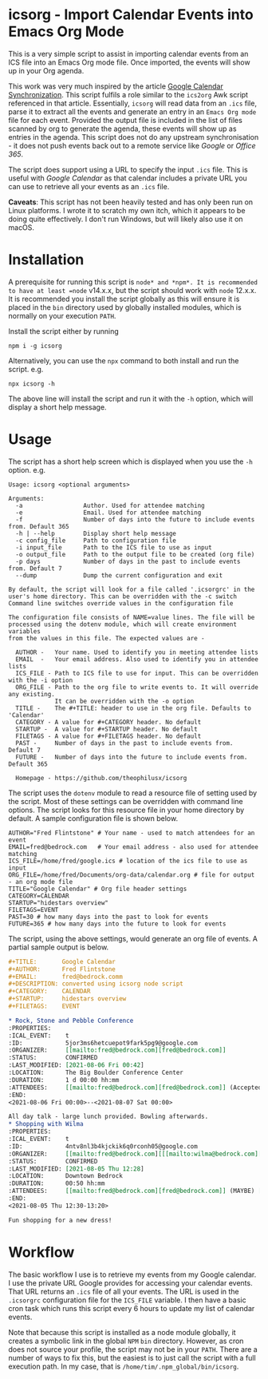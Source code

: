 
# icsorg - Import Calendar Events into Emacs Org Mode

This is a very simple script to assist in importing calendar events from an ICS file into an Emacs Org mode file. Once imported, the events will show up in your Org agenda.

This work was very much inspired by the article [Google Calendar Synchronization](https://orgmode.org/worg/org-tutorials/org-google-sync.html). This script fulfils a role similar to the `ics2org` Awk script referenced in that article. Essentially, `icsorg` will read data from an `.ics` file, parse it to extract all the events and generate an entry in an `Emacs Org mode` file for each event. Provided the output file is included in the list of files scanned by org to generate the agenda, these events will show up as entries in the agenda. This script does not do any upstream synchronisation - it does not push events back out to a remote service like *Google* or *Office 365*.

The script does support using a URL to specify the input `.ics` file. This is useful with *Google Calendar* as that calendar includes a private URL you can use to retrieve all your events as an `.ics` file.

**Caveats**: This script has not been heavily tested and has only been run on Linux platforms. I wrote it to scratch my own itch, which it appears to be doing quite effectively. I don't run Windows, but will likely also use it on macOS.

# Installation

A prerequisite for running this script is `node* and *npm*. It is recommended to have at least =node` v14.x.x, but the script should work with `node` 12.x.x. It is recommended you install the script globally as this will ensure it is placed in the `bin` directory used by globally installed modules, which is normally on your execution `PATH`.

Install the script either by running

```shell
npm i -g icsorg
```

Alternatively, you can use the `npx` command to both install and run the script. e.g.

```shell
npx icsorg -h
```

The above line will install the script and run it with the `-h` option, which will display a short help message.

# Usage

The script has a short help screen which is displayed when you use the `-h` option. e.g.

    Usage: icsorg <optional arguments>
    
    Arguments:
      -a                 Author. Used for attendee matching
      -e                 Email. Used for attendee matching
      -f                 Number of days into the future to include events from. Default 365
      -h | --help        Display short help message
      -c config_file     Path to configuration file
      -i input_file      Path to the ICS file to use as input
      -o output_file     Path to the output file to be created (org file)
      -p days            Number of days in the past to include events from. Default 7
      --dump             Dump the current configuration and exit
    
    By default, the script will look for a file called '.icsorgrc' in the
    user's home directory. This can be overridden with the -c switch
    Command line switches override values in the configuration file
    
    The configuration file consists of NAME=value lines. The file will be
    processed using the dotenv module, which will create environment variables
    from the values in this file. The expected values are -
    
      AUTHOR -   Your name. Used to identify you in meeting attendee lists
      EMAIL  -   Your email address. Also used to identify you in attendee lists
      ICS_FILE - Path to ICS file to use for input. This can be overridden with the -i option
      ORG_FILE - Path to the org file to write events to. It will override any existing.
                 It can be overridden with the -o option
      TITLE -    The #+TITLE: header to use in the org file. Defaults to 'Calendar'
      CATEGORY - A value for #+CATEGORY header. No default
      STARTUP -  A value for #+STARTUP header. No default
      FILETAGS - A value for #+FILETAGS header. No default
      PAST -     Number of days in the past to include events from. Default 7
      FUTURE -   Number of days into the future to include events from. Default 365
    
      Homepage - https://github.com/theophilusx/icsorg

The script uses the `dotenv` module to read a resource file of setting used by the script. Most of these settings can be overridden with command line options. The script looks for this resource file in your home directory by default. A sample configuration file is shown below.

```config
AUTHOR="Fred Flintstone" # Your name - used to match attendees for an event
EMAIL=fred@bedrock.com   # Your email address - also used for attendee matching
ICS_FILE=/home/fred/google.ics # location of the ics file to use as input
ORG_FILE=/home/fred/Documents/org-data/calendar.org # file for output - an org mode file
TITLE="Google Calendar" # Org file header settings
CATEGORY=CALENDAR
STARTUP="hidestars overview"
FILETAGS=EVENT
PAST=30 # how many days into the past to look for events
FUTURE=365 # how many days into the future to look for events
```

The script, using the above settings, would generate an org file of events. A partial sample output is below.

```org
#+TITLE:       Google Calendar
#+AUTHOR:      Fred Flintstone
#+EMAIL:       fred@bedrock.comm
#+DESCRIPTION: converted using icsorg node script
#+CATEGORY:    CALENDAR
#+STARTUP:     hidestars overview
#+FILETAGS:    EVENT

* Rock, Stone and Pebble Conference
:PROPERTIES:
:ICAL_EVENT:    t
:ID:            5jor3ms6hetcuepot9fark5pg9@google.com
:ORGANIZER:     [[mailto:fred@bedrock.com][fred@bedrock.com]] 
:STATUS:        CONFIRMED
:LAST_MODIFIED: [2021-08-06 Fri 00:42]
:LOCATION:      The Big Boulder Conference Center
:DURATION:      1 d 00:00 hh:mm
:ATTENDEES:     [[mailto:fred@bedrock.com][fred@bedrock.com]] (Accepted) [[mailto:barney@bedrock.com][barney@bedrock.com]] (ACCEPTED)
:END:
<2021-08-06 Fri 00:00>--<2021-08-07 Sat 00:00>

All day talk - large lunch provided. Bowling afterwards.
* Shopping with Wilma
:PROPERTIES:
:ICAL_EVENT:    t
:ID:            4ntv8nl3b4kjckik6q0rconh05@google.com
:ORGANIZER:     [[mailto:fred@bedrock.com][[[mailto:wilma@bedrock.com][wilma@bedrock.com]] 
:STATUS:        CONFIRMED
:LAST_MODIFIED: [2021-08-05 Thu 12:28]
:LOCATION:      Downtown Bedrock
:DURATION:      00:50 hh:mm
:ATTENDEES:     [[mailto:fred@bedrock.com][fred@bedrock.com]] (MAYBE) [[mailto:wilma@bedrock.com][wilma@bedrock.com]] (ACCEPTED)
:END:
<2021-08-05 Thu 12:30-13:20>

Fun shopping for a new dress!
```

# Workflow

The basic workflow I use is to retrieve my events from my Google calendar. I use the private URL Google provides for accessing your calendar events. That URL returns an `.ics` file of all your events. The URL is used in the `.icsorgrc` configuration file for the `ICS_FILE` variable. I then have a basic cron task which runs this script every 6 hours to update my list of calendar events.

Note that because this script is installed as a node module globally, it creates a symbolic link in the global `NPM` `bin` directory. However, as cron does not source your profile, the script may not be in your `PATH`. There are a number of ways to fix this, but the easiest is to just call the script with a full execution path. In my case, that is `/home/tim/.npm_global/bin/icsorg`.
